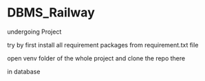 # DBMS_Railway
undergoing Project


try by first install all requirement packages from requirement.txt file

open venv folder of the whole project and clone the repo there


in database
